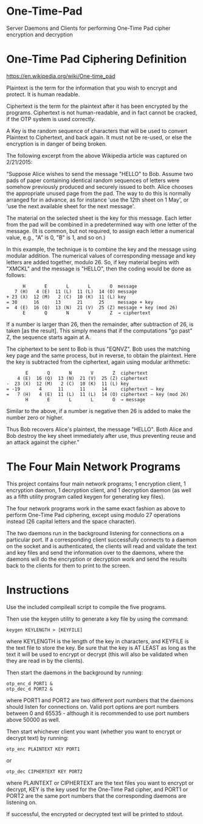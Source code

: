 # One-Time-Pad
Server Daemons and Clients for performing One-Time Pad cipher encryption and decryption

# One-Time Pad Ciphering Definition
https://en.wikipedia.org/wiki/One-time_pad

Plaintext is the term for the information that you wish to encrypt and protect. It is human readable.

Ciphertext is the term for the plaintext after it has been encrypted by the programs. Ciphertext is not human-readable, and in fact cannot be cracked, if the OTP system is used correctly.

A Key is the random sequence of characters that will be used to convert Plaintext to Ciphertext, and back again. It must not be re-used, or else the encryption is in danger of being broken.

The following excerpt from the above Wikipedia article was captured on 2/21/2015:

“Suppose Alice wishes to send the message "HELLO" to Bob. Assume two pads of paper containing identical random sequences of letters were somehow previously produced and securely issued to both. Alice chooses the appropriate unused page from the pad. The way to do this is normally arranged for in advance, as for instance 'use the 12th sheet on 1 May', or 'use the next available sheet for the next message'.

The material on the selected sheet is the key for this message. Each letter from the pad will be combined in a predetermined way with one letter of the message. (It is common, but not required, to assign each letter a numerical value, e.g., "A" is 0, "B" is 1, and so on.)

In this example, the technique is to combine the key and the message using modular addition. The numerical values of corresponding message and key letters are added together, modulo 26. So, if key material begins with "XMCKL" and the message is "HELLO", then the coding would be done as follows:

          H       E       L       L       O  message
       7 (H)   4 (E)  11 (L)  11 (L)  14 (O) message
    + 23 (X)  12 (M)   2 (C)  10 (K)  11 (L) key
    = 30      16      13      21      25     message + key
    =  4 (E)  16 (Q)  13 (N)  21 (V)  25 (Z) message + key (mod 26)
          E       Q       N       V       Z  → ciphertext

If a number is larger than 26, then the remainder, after subtraction of 26, is taken [as the result]. This simply means that if the computations "go past" Z, the sequence starts again at A.

The ciphertext to be sent to Bob is thus "EQNVZ". Bob uses the matching key page and the same process, but in reverse, to obtain the plaintext. Here the key is subtracted from the ciphertext, again using modular arithmetic:

           E       Q       N       V       Z  ciphertext
        4 (E)  16 (Q)  13 (N)  21 (V)  25 (Z) ciphertext
    -  23 (X)  12 (M)   2 (C)  10 (K)  11 (L) key
    = -19       4      11      11      14     ciphertext – key
    =   7 (H)   4 (E)  11 (L)  11 (L)  14 (O) ciphertext – key (mod 26)
           H       E       L       L       O  → message

Similar to the above, if a number is negative then 26 is added to make the number zero or higher.

Thus Bob recovers Alice's plaintext, the message "HELLO". Both Alice and Bob destroy the key sheet immediately after use, thus preventing reuse and an attack against the cipher.”

# The Four Main Network Programs
This project contains four main network programs; 1 encryption client, 1 encryption daemon, 1 decryption client, and 1 decryption daemon (as well as a fifth utility program called keygen for generating key files).

The four network programs work in the same exact fashion as above to perform One-Time Pad ciphering, except using modulo 27 operations instead (26 capital letters and the space character).

The two daemons run in the background listening for connections on a particular port. If a corresponding client successfully connects to a daemon on the socket and is authenticated, the clients will read and validate the text and key files and send the information over to the daemons, where the daemons will do the encryption or decryption work and send the results back to the clients for them to print to the screen.

# Instructions
Use the included compileall script to compile the five programs.

Then use the keygen utility to generate a key file by using the command:

    keygen KEYLENGTH > [KEYFILE]
 
where KEYLENGTH is the length of the key in characters, and KEYFILE is the text file to store the key. Be sure that the key is AT LEAST as long as the text it will be used to encrypt or decrypt (this will also be validated when they are read in by the clients). 
 
Then start the daemons in the background by running:

    otp_enc_d PORT1 &
    otp_dec_d PORT2 &
    
where PORT1 and PORT2 are two different port numbers that the daemons should listen for connections on. Valid port options are port numbers between 0 and 65535 - although it is recommended to use port numbers above 50000 as well.

Then start whichever client you want (whether you want to encrypt or decrypt text) by running:

    otp_enc PLAINTEXT KEY PORT1
    
or

    otp_dec CIPHERTEXT KEY PORT2
    
where PLAINTEXT or CIPHERTEXT are the text files you want to encrypt or decrypt, KEY is the key used for the One-Time Pad cipher, and PORT1 or PORT2 are the same port numbers that the corresponding daemons are listening on.

If successful, the encrypted or decrypted text will be printed to stdout.
